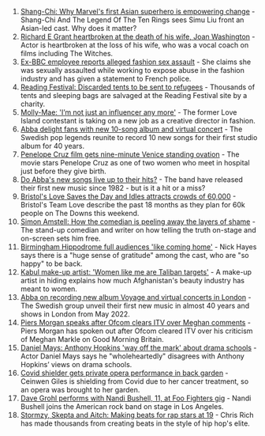 1. [Shang-Chi: Why Marvel's first Asian superhero is empowering change](https://www.bbc.co.uk/news/entertainment-arts-58361669?at_medium=RSS&at_campaign=KARANGA) - Shang-Chi And The Legend Of The Ten Rings sees Simu Liu front an Asian-led cast. Why does it matter?
2. [Richard E Grant heartbroken at the death of his wife, Joan Washington](https://www.bbc.co.uk/news/entertainment-arts-58436099?at_medium=RSS&at_campaign=KARANGA) - Actor is heartbroken at the loss of his wife, who was a vocal coach on films including The Witches.
3. [Ex-BBC employee reports alleged fashion sex assault](https://www.bbc.co.uk/news/entertainment-arts-58425154?at_medium=RSS&at_campaign=KARANGA) - She claims she was sexually assaulted while working to expose abuse in the fashion industry and has given a statement to French police.
4. [Reading Festival: Discarded tents to be sent to refugees](https://www.bbc.co.uk/news/uk-england-berkshire-58424375?at_medium=RSS&at_campaign=KARANGA) - Thousands of tents and sleeping bags are salvaged at the Reading Festival site by a charity.
5. [Molly-Mae: 'I’m not just an influencer any more'](https://www.bbc.co.uk/news/newsbeat-58409888?at_medium=RSS&at_campaign=KARANGA) - The former Love Island contestant is taking on a new job as a creative director in fashion.
6. [Abba delight fans with new 10-song album and virtual concert](https://www.bbc.co.uk/news/entertainment-arts-58423452?at_medium=RSS&at_campaign=KARANGA) - The Swedish pop legends reunite to record 10 new songs for their first studio album for 40 years.
7. [Penelope Cruz film gets nine-minute Venice standing ovation](https://www.bbc.co.uk/news/entertainment-arts-58421219?at_medium=RSS&at_campaign=KARANGA) - The movie stars Penelope Cruz as one of two women who meet in hospital just before they give birth.
8. [Do Abba's new songs live up to their hits?](https://www.bbc.co.uk/news/entertainment-arts-58423458?at_medium=RSS&at_campaign=KARANGA) - The band have released their first new music since 1982 - but is it a hit or a miss?
9. [Bristol's Love Saves the Day and Idles attracts crowds of 60,000](https://www.bbc.co.uk/news/uk-england-bristol-58398648?at_medium=RSS&at_campaign=KARANGA) - Bristol's Team Love describe the past 18 months as they plan for 60k people on The Downs this weekend.
10. [Simon Amstell: How the comedian is peeling away the layers of shame](https://www.bbc.co.uk/news/entertainment-arts-58228429?at_medium=RSS&at_campaign=KARANGA) - The stand-up comedian and writer on how telling the truth on-stage and on-screen sets him free.
11. [Birmingham Hippodrome full audiences 'like coming home'](https://www.bbc.co.uk/news/uk-england-birmingham-58408168?at_medium=RSS&at_campaign=KARANGA) - Nick Hayes says there is a "huge sense of gratitude" among the cast, who are "so happy" to be back.
12. [Kabul make-up artist: 'Women like me are Taliban targets'](https://www.bbc.co.uk/news/stories-58388333?at_medium=RSS&at_campaign=KARANGA) - A make-up artist in hiding explains how much Afghanistan's beauty industry has meant to women.
13. [Abba on recording new album Voyage and virtual concerts in London](https://www.bbc.co.uk/news/entertainment-arts-58428407?at_medium=RSS&at_campaign=KARANGA) - The Swedish group unveil their first new music in almost 40 years and shows in London from May 2022.
14. [Piers Morgan speaks after Ofcom clears ITV over Meghan comments](https://www.bbc.co.uk/news/entertainment-arts-58415588?at_medium=RSS&at_campaign=KARANGA) - Piers Morgan has spoken out after Ofcom cleared ITV over his criticism of Meghan Markle on Good Morning Britain.
15. [Daniel Mays: Anthony Hopkins 'way off the mark' about drama schools](https://www.bbc.co.uk/news/entertainment-arts-58414816?at_medium=RSS&at_campaign=KARANGA) - Actor Daniel Mays says he "wholeheartedly" disagrees with Anthony Hopkins’ views on drama schools.
16. [Covid shielder gets private opera performance in back garden](https://www.bbc.co.uk/news/uk-england-london-58414445?at_medium=RSS&at_campaign=KARANGA) - Ceinwen Giles is shielding from Covid due to her cancer treatment, so an opera was brought to her garden.
17. [Dave Grohl performs with Nandi Bushell, 11, at Foo Fighters gig](https://www.bbc.co.uk/news/uk-england-suffolk-58398324?at_medium=RSS&at_campaign=KARANGA) - Nandi Bushell joins the American rock band on stage in Los Angeles.
18. [Stormzy, Skepta and Aitch: Making beats for rap stars at 19](https://www.bbc.co.uk/news/uk-wales-58355499?at_medium=RSS&at_campaign=KARANGA) - Chris Rich has made thousands from creating beats in the style of hip hop's elite.
